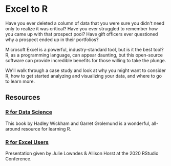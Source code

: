 # Excel to R

Have you ever deleted a column of data that you were sure you didn't need only to realize it was critical? Have you ever struggled to remember how you came up with that prospect pool? Have gift officers ever questioned why a prospect ended up in their portfolios?

Microsoft Excel is a powerful, industry-standard tool, but is it the best tool? R, as a programming language, can appear daunting, but this open-source software can provide incredible benefits for those willing to take the plunge.

We'll walk through a case study and look at why you might want to consider R, how to get started analyzing and visualizing your data, and where to go to learn more.

## Resources

### [R for Data Science](https://r4ds.had.co.nz)

This book by Hadley Wickham and Garret Grolemund is a wonderful, all-around resource for learning R. 

### [R for Excel Users](https://rstudio-conf-2020.github.io/r-for-excel/)

Presentation given by Julie Lowndes & Allison Horst at the 2020 RStudio Conference. 